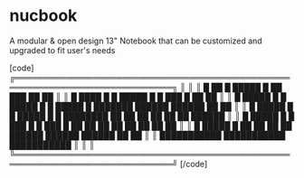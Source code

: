 # nucbook
A modular &amp; open design 13" Notebook that can be customized and upgraded to fit user's needs

[code]
╔══════════════════════════════════════════════════════════════════════════════╗
║                                                                              ║
║    █        ██ █  █████  █ ██      ███ ██                         ██         ║
║    █  ████   █ █  █████  █ █   ███   █ ██                         ██         ║
║    █  █████  █ █  █████  █ █  █████  █ ███████   ██████   ██████  ██   ██    ║
║    █  █████  █ █  █████  █ █  ████████ ██    ██ ██    ██ ██    ██ ██████     ║
║    █  █████  █ █   ███   █ █   ███   █ ██    ██ ██    ██ ██    ██ ██   ██    ║
║    █  █████  █ ██       ██ ██       ██  ██████   ██████   ██████  ██    ██   ║
║    ███████████ ███████████ ███████████                                       ║
║                                                                              ║
╚══════════════════════════════════════════════════════════════════════════════╝
[/code]
